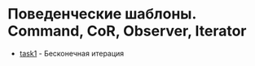 # Поведенческие шаблоны. Command, CoR, Observer, Iterator

- [task1](./task1) - Бесконечная итерация
